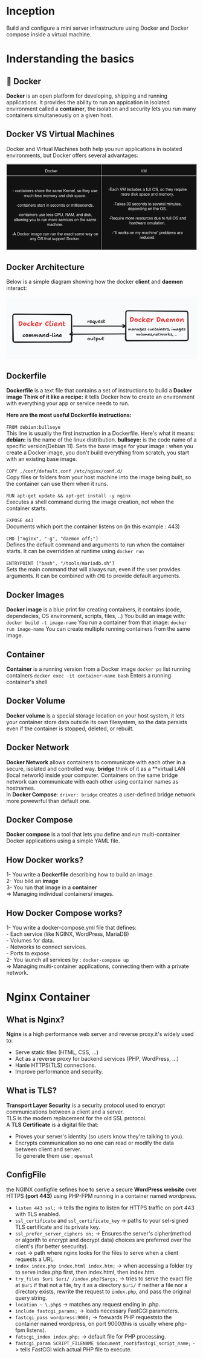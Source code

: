 # Inception

Build and configure a mini server infrastructure using Docker and Docker compose inside a virtual machine.

# Inderstanding the basics

## 🐳 Docker
**Docker** is an open platform for developing, shipping and running applications. It provides the ability to run an appication in isolated environment called a **container**, the isolation and security lets you run many containers simultaneously on a given host.

## Docker VS Virtual Machines
Docker and Virtual Machines both help you run applications in isolated environments, but Docker offers several advantages:

![Docker vs VM](srcs/assets/docker.png)

## Docker Architecture
Below is a simple diagram showing how the docker **client** and **daemon** interact:

![Docker Architecture](srcs/assets/Arch.png)

## Dockerfile
**Dockerfile** is a text file that contains a set of instructions to build a **Docker image**
**Think of it like a recipe:** it tells Docker how to create an environment with everything your app or service needs to run.

**Here are the most useful Dockerfile instructions:**

`FROM debian:bullseye`  
This line is usually the first instruction in a Dockerfile.
Here's what it means:
**debian:** is the name of the linux distribution.
**bullseye:** is the code name of a specific version(Debian 11).
Sets the base image for your image : when you create a Docker image, you don't build everything from scratch, you start with an existing base image.

`COPY ./conf/default.conf /etc/nginx/conf.d/`  
Copy files or folders from your host machine into the image being built, so the container can use them when it runs.

`RUN apt-get update && apt-get install -y nginx`  
Executes a shell command during the image creation, not when the container starts.

`EXPOSE 443`  
Documents which port the container listens on (in this example : 443)

`CMD ["nginx", "-g", "daemon off;"]`  
Defines the default command and arguments to run when the container starts.
It can be overridden at runtime using `docker run`

`ENTRYPOINT ["bash", "/tools/mariadb.sh"]`  
Sets the main command that will always run, even if the user provides arguments.
It can be combined with `CMD` to provide default arguments.

## Docker Images
**Docker image** is a blue print for creating containers, it contains (code, dependecies, OS environment, scripts, files, ..)
You build an image with: `docker build -t image-name`
You run a container from that image: `docker run image-name`
You can create multiple running containers from the same image.

## Container
**Container** is a running version from a Docker image
`docker ps` list running containers
`docker exec -it container-name bash` Enters a running container's shell

## Docker Volume
**Docker volume** is a special storage location on your host system, it lets your container store data outside its own filesystem, so the data persists even if the container is stopped, deleted, or rebuilt.

## Docker Network
**Docker Network** allows containers to communicate with each other in a secure, isolated and controlled way.
**bridge** think of it as a **virtual LAN (local network) inside your computer. Containers on the same bridge network can communicate with each other using container names as hostnames.  
In **Docker Compose**: `driver: bridge` creates a user-defined bridge network more powewrful than default one.

## Docker Compose
**Docker compose** is a tool that lets you define and run multi-container Docker applications using a simple YAML file.

## How Docker works?
1- You write a **Dockerfile** describing how to build an image.  
2- You bild an **image**  
3- You run that image in a **container**  
=> Managing individual containers/ images.

## How Docker Compose works?
1- You write a docker-compose.yml file that defines:  
                - Each service (like NGINX, WordPress, MariaDB)  
                - Volumes for data.  
                - Networks to connect services.  
                - Ports to expose.  
2- You launch all services by : `docker-compose up`  
=> Managing multi-container applications, connecting them with a private network.

# Nginx Container

## What is Nginx?
**Nginx** is a high performance web server and reverse proxy.it's widely used to:
* Serve static files (HTML, CSS, ...)
* Act as a reverse proxy for backend services (PHP, WordPress, ...)
* Hanle HTTPS(TLS) connections.
* Improve performance and security.

## What is TLS?
**Transport Layer Security** is a security protocol used to encrypt communications between a client and a server.  
TLS is the modern replacement for the old SSL protocol.  
A **TLS Certificate** is a digital file that:  
* Proves your server's identity (so users know they're talking to you).
* Encrypts communication so no one can read or modify the data between client and server.  
To generate them use : `openssl`  

## ConfigFile

the NGINX configfile sefines hoe to serve a secure **WordPress website** over HTTPS **(port 443)** using PHP-FPM running in a container named wordpress.  
* `listen 443 ssl;` -> tells the nginx to listen for HTTPS traffic on port 443 with TLS enabled.
* `ssl_certificate` and `ssl_certificate_key` -> paths to your sel-signed TLS certificate and its private key.  
* `ssl_prefer_server_ciphers on;` -> Ensures the server's cipher(method or algorith to encrypt and decrypt data) choices are preferred over the client's (for better seecurity).  
* `root` -> path where nginx looks for the files to serve when a client requests a URL.  
* `index index.php index.html index.htm;` -> when accessing a folder try to serve index.php first, then index.html, then index.htm.  
* `try_files $uri $uri/ /index.php?$args;` -> tries to serve the exact file at `$uri` if that not a file, try it as a directory `$uri/` if neither a file nor a directory exists, rewrite the request to `index.php`, and pass the original query string.  
* `location ~ \.php$` -> matches any request ending in .php.  
* `include fastcgi_params;` -> loads necessary FastCGI parameters.  
* `fastcgi_pass wordpress:9000;` -> foewards PHP requeststo the container named wordpress, on port 9000(this is usually where php-fpm listens).  
* `fatscgi_index index.php;` -> default file for PHP processing.  
* `fastcgi_param SCRIPT_FILENAME $document_root$fastcgi_script_name;` -> tells FastCGI wich actual PHP file to execute.